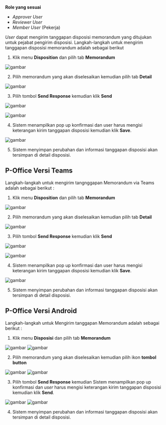 **Role yang sesuai**

- *Approver User*
- *Reviewer User*
- *Member User* (Pekerja)

*User* dapat mengirim tanggapan disposisi memorandum yang ditujukan untuk pejabat pengirim disposisi. Langkah-langkah untuk mengirim tanggapan disposisi memorandum adalah sebagai berikut

1. Klik menu **Disposition** dan pilih tab **Memorandum**

![gambar](Memorandum/MM_Web/MM-84.png)

2. Pilih memorandum yang akan diselesaikan kemudian pilih tab **Detail**

![gambar](Memorandum/MM_Web/MM-85.png)

3. Pilih tombol **Send Response** kemudian klik **Send**

![gambar](Memorandum/MM_Web/MM-86.png)

![gambar](Memorandum/MM_Web/MM-87.png)

4. Sistem menampilkan pop up konfirmasi dan user harus mengisi keterangan kirim tanggapan disposisi kemudian klik **Save**.

![gambar](Memorandum/MM_Web/MM-88.png)

5. Sistem menyimpan perubahan dan informasi tanggapan disposisi akan tersimpan di detail disposisi.

## **P-Office Versi Teams**

Langkah-langkah untuk mengirim tangnggapan Memorandum via Teams adalah sebagai berikut :

1. Klik menu **Disposition** dan pilih tab **Memorandum**

![gambar](Memorandum/MM_Teams/MM86.png)

2. Pilih memorandum yang akan diselesaikan kemudian pilih tab **Detail**

![gambar](Memorandum/MM_Teams/MM87.png)

3. Pilih tombol **Send Response** kemudian klik **Send**

![gambar](Memorandum/MM_Teams/MM88.png)

![gambar](Memorandum/MM_Teams/MM89.png)

4. Sistem menampilkan pop up konfirmasi dan user harus mengisi keterangan kirim tanggapan disposisi kemudian klik **Save**.

![gambar](Memorandum/MM_Teams/MM90.png)

5. Sistem menyimpan perubahan dan informasi tanggapan disposisi akan tersimpan di detail disposisi.


## **P-Office Versi Android**

Langkah-langkah untuk Mengirim tanggapan Memorandum adalah sebagai berikut :

1. Klik menu **Disposisi** dan pilih tab **Memorandum**

![gambar](Memorandum/MM_Android/Tanggapdisposisi/A01.jpg) ![gambar](Memorandum/MM_Android/Tanggapdisposisi/A02.jpg)

2. Pilih memorandum yang akan diselesaikan kemudian pilih ikon **tombol button**

![gambar](Memorandum/MM_Android/Tanggapdisposisi/A03.jpg) ![gambar](Memorandum/MM_Android/Tanggapdisposisi/A04.jpg)

3. Pilih tombol **Send Response** kemudian Sistem menampilkan pop up konfirmasi dan _user_ harus mengisi keterangan kirim tanggapan disposisi kemudian klik **Send**.

![gambar](Memorandum/MM_Android/Tanggapdisposisi/A05.jpg) ![gambar](Memorandum/MM_Android/Tanggapdisposisi/A06.jpg)

4. Sistem menyimpan perubahan dan informasi tanggapan disposisi akan tersimpan di detail disposisi.

